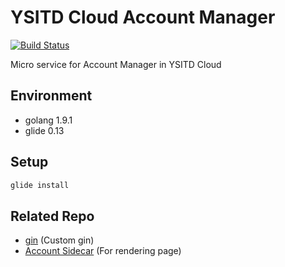 # YSITD Cloud Account Manager

[![Build Status](https://travis-ci.org/ysitd-cloud/account.svg?branch=master)](https://travis-ci.org/ysitd-cloud/account)

Micro service for Account Manager in YSITD Cloud

## Environment

- golang 1.9.1
- glide 0.13

## Setup

```bash
glide install
```

## Related Repo

- [gin](https://github.com/ysitd-cloud/gin) (Custom gin)
- [Account Sidecar](https://github.com/ysitd-cloud/account-sidecar) (For rendering page)
